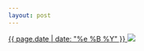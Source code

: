 ```yaml
---
layout: post
---
```


<p>
  <a href="/158">
    <time>{{ page.date | date: "%e %B %Y" }}</time>
    <img src="https://s3.amazonaws.com/life.aaronjgreenberg.com/158.jpg">
  </a>
  
</p>
